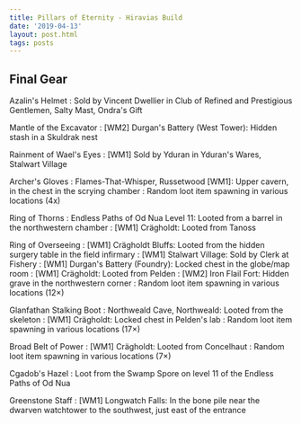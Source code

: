 ```yaml
---
title: Pillars of Eternity - Hiravias Build
date: '2019-04-13'
layout: post.html
tags: posts
---
```


## Final Gear

Azalin's Helmet
: Sold by Vincent Dwellier in Club of Refined and Prestigious Gentlemen, Salty Mast, Ondra's Gift

Mantle of the Excavator
: [WM2] Durgan's Battery (West Tower): Hidden stash in a Skuldrak nest

Rainment of Wael's Eyes
: [WM1] Sold by Yduran in Yduran's Wares, Stalwart Village

Archer's Gloves
: Flames-That-Whisper, Russetwood [WM1]: Upper cavern, in the chest in the scrying chamber
: Random loot item spawning in various locations (4x)

Ring of Thorns
: Endless Paths of Od Nua Level 11: Looted from a barrel in the northwestern chamber
: [WM1] Crägholdt: Looted from Tanoss

Ring of Overseeing
: [WM1] Crägholdt Bluffs: Looted from the hidden surgery table in the field infirmary
: [WM1] Stalwart Village: Sold by Clerk at Fishery
: [WM1] Durgan's Battery (Foundry): Locked chest in the globe/map room
: [WM1] Crägholdt: Looted from Pelden
: [WM2] Iron Flail Fort: Hidden grave in the northwestern corner
: Random loot item spawning in various locations (12×)

Glanfathan Stalking Boot
: Northweald Cave, Northweald: Looted from the skeleton
: [WM1] Crägholdt: Locked chest in Pelden's lab
: Random loot item spawning in various locations (17×)

Broad Belt of Power
: [WM1] Crägholdt: Looted from Concelhaut
: Random loot item spawning in various locations (7×)

Cgadob's Hazel
: Loot from the Swamp Spore on level 11 of the Endless Paths of Od Nua

Greenstone Staff
: [WM1] Longwatch Falls: In the bone pile near the dwarven watchtower to the southwest, just east of the entrance
